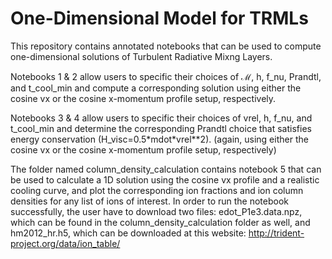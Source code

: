 # One-Dimensional Model for TRMLs
This repository contains annotated notebooks that can be used to compute one-dimensional solutions of Turbulent Radiative Mixng Layers.

Notebooks 1 & 2 allow users to specific their choices of $\mathcal{M}$, h, f_nu, Prandtl, and t_cool_min and compute a corresponding solution using either the cosine vx or the cosine x-momentum profile setup, respectively. 

Notebooks 3 & 4 allow users to specific their choices of vrel, h, f_nu, and t_cool_min and determine the corresponding Prandtl choice that satisfies energy conservation (H_visc=0.5\*mdot\*vrel\*\*2). (again, using either the cosine vx or the cosine x-momentum profile setup, respectively)

The folder named column_density_calculation contains notebook 5 that can be used to calculate a 1D solution using the cosine vx profile and a realistic cooling curve, and plot the corresponding ion fractions and ion column densities for any list of ions of interest. In order to run the notebook successfully, the user have to download two files: edot_P1e3.data.npz, which can be found in the column_density_calculation folder as well, and hm2012_hr.h5, which can be downloaded at this website: http://trident-project.org/data/ion_table/
